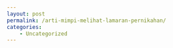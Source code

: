 ```yaml
---
layout: post
permalink: /arti-mimpi-melihat-lamaran-pernikahan/
categories:
    - Uncategorized
---
```


